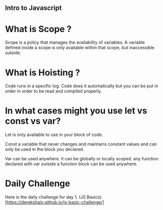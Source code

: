 ## Intro to Javascript

# What is Scope ?

Scope is a policy that manages the availability of variables. A variable defined inside a scope is only available within that scope, but inaccessible outside.

# What is Hoisting ?

Code runs in a specific log. Code does it automatically but you can be put in order in order to be read and compiled properly. 

# In what cases might you use let vs const vs var?

Let is only available to use in your block of code. 

Const a variable that never changes and maintains constant values and can only be used in the block you declared.

Var can be used anywhere. it can be globally or locally scoped. any function declared with var outside a function block can be used anywhere.

# Daily Challenge

Here is the daily challenge for day 1. (JS Basics)[https://derekshain.github.io/js-basic-challenge/]